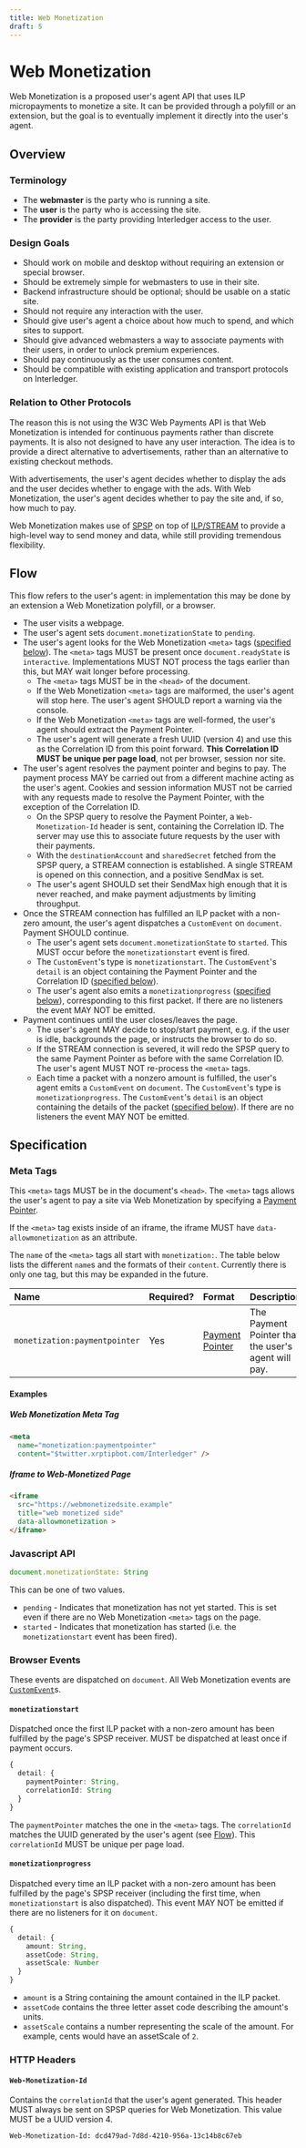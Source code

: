 ```yaml
---
title: Web Monetization
draft: 5
---
```


# Web Monetization

Web Monetization is a proposed user's agent API that uses ILP micropayments to monetize a site. It can be provided through a polyfill or an extension, but the goal is to eventually implement it directly into the user's agent.

## Overview

### Terminology

- The **webmaster** is the party who is running a site.
- The **user** is the party who is accessing the site.
- The **provider** is the party providing Interledger access to the user.

### Design Goals

- Should work on mobile and desktop without requiring an extension or special browser.
- Should be extremely simple for webmasters to use in their site.
- Backend infrastructure should be optional; should be usable on a static site.
- Should not require any interaction with the user.
- Should give user's agent a choice about how much to spend, and which sites to support.
- Should give advanced webmasters a way to associate payments with their users, in order to unlock premium experiences.
- Should pay continuously as the user consumes content.
- Should be compatible with existing application and transport protocols on Interledger.

### Relation to Other Protocols

The reason this is not using the W3C Web Payments API is that Web Monetization is intended for continuous payments rather than discrete payments. It is also not designed to have any user interaction. The idea is to provide a direct alternative to advertisements, rather than an alternative to existing checkout methods.

With advertisements, the user's agent decides whether to display the ads and the user decides whether to engage with the ads. With Web Monetization, the user's agent decides whether to pay the site and, if so, how much to pay.

Web Monetization makes use of [SPSP](../0009-simple-payment-setup-protocol/0009-simple-payment-setup-protocol.md) on top of [ILP/STREAM](../0029-stream/0029-stream.md) to provide a high-level way to send money and data, while still providing tremendous flexibility.

## Flow

This flow refers to the user's agent: in implementation this may be done by an extension a Web Monetization polyfill, or a browser.

- The user visits a webpage.
- The user's agent sets `document.monetizationState` to `pending`.
- The user's agent looks for the Web Monetization `<meta>` tags ([specified below](#meta-tags)). The `<meta>` tags MUST be present once `document.readyState` is `interactive`. Implementations MUST NOT process the tags earlier than this, but MAY wait longer before processing.
  - The `<meta>` tags MUST be in the `<head>` of the document.
  - If the Web Monetization `<meta>` tags are malformed, the user's agent will stop here. The user's agent SHOULD report a warning via the console.
  - If the Web Monetization `<meta>` tags are well-formed, the user's agent should extract the Payment Pointer.
  - The user's agent will generate a fresh UUID (version 4) and use this as the Correlation ID from this point forward. **This Correlation ID MUST be unique per page load**, not per browser, session nor site.
- The user's agent resolves the payment pointer and begins to pay. The payment process MAY be carried out from a different machine acting as the user's agent. Cookies and session information MUST not be carried with any requests made to resolve the Payment Pointer, with the exception of the Correlation ID.
  - On the SPSP query to resolve the Payment Pointer, a `Web-Monetization-Id` header is sent, containing the Correlation ID. The server may use this to associate future requests by the user with their payments.
  - With the `destinationAccount` and `sharedSecret` fetched from the SPSP query, a STREAM connection is established. A single STREAM is opened on this connection, and a positive SendMax is set.
  - The user's agent SHOULD set their SendMax high enough that it is never reached, and make payment adjustments by limiting throughput.
- Once the STREAM connection has fulfilled an ILP packet with a non-zero amount, the user's agent dispatches a `CustomEvent` on `document`. Payment SHOULD continue.
  - The user's agent sets `document.monetizationState` to `started`. This MUST occur before the `monetizationstart` event is fired.
  - The `CustomEvent`'s type is `monetizationstart`. The `CustomEvent`'s `detail` is an object containing the Payment Pointer and the Correlation ID ([specified below](#monetizationstart)).
  - The user's agent also emits a `monetizationprogress` ([specified below](#monetizationprogress)), corresponding to this first packet. If there are no listeners the event MAY NOT be emitted.
- Payment continues until the user closes/leaves the page.
  - The user's agent MAY decide to stop/start payment, e.g. if the user is idle, backgrounds the page, or instructs the browser to do so.
  - If the STREAM connection is severed, it will redo the SPSP query to the same Payment Pointer as before with the same Correlation ID. The user's agent MUST NOT re-process the `<meta>` tags.
  - Each time a packet with a nonzero amount is fulfilled, the user's agent emits a `CustomEvent` on `document`. The `CustomEvent`'s type is `monetizationprogress`. The `CustomEvent`'s `detail` is an object containing the details of the packet ([specified below](#monetizationprogress)). If there are no listeners the event MAY NOT be emitted.

## Specification

### Meta Tags

This `<meta>` tags MUST be in the document's `<head>`. The `<meta>` tags allows the user's agent to pay a site via Web Monetization by specifying a [Payment Pointer](../0026-payment-pointers/0026-payment-pointers.md).

If the `<meta>` tag exists inside of an iframe, the iframe MUST have `data-allowmonetization` as an attribute.

The `name` of the `<meta>` tags all start with `monetization:`. The table below lists the different `name`s and the formats of their `content`. Currently there is only one tag, but this may be expanded in the future.

| Name | Required? | Format | Description |
|:--|:--|:--|:--|
| `monetization:paymentpointer` | Yes | [Payment Pointer](../0026-payment-pointers/0026-payment-pointers.md) | The Payment Pointer that the user's agent will pay. |

#### Examples

##### Web Monetization Meta Tag

```html
<meta
  name="monetization:paymentpointer"
  content="$twitter.xrptipbot.com/Interledger" />
```

##### Iframe to Web-Monetized Page

```html
<iframe
  src="https://webmonetizedsite.example"
  title="web monetized side"
  data-allowmonetization >
</iframe>
```

### Javascript API

```ts
document.monetizationState: String
```

This can be one of two values.

- `pending` - Indicates that monetization has not yet started. This is set even if there are no Web Monetization `<meta>` tags on the page.
- `started` - Indicates that monetization has started (i.e. the `monetizationstart` event has been fired).

### Browser Events

These events are dispatched on `document`. All Web Monetization events are [`CustomEvent`](https://developer.mozilla.org/en-US/docs/Web/API/CustomEvent)s.

#### `monetizationstart`

Dispatched once the first ILP packet with a non-zero amount has been fulfilled by the page's SPSP receiver. MUST be dispatched at least once if payment occurs.

```ts
{
  detail: {
    paymentPointer: String,
    correlationId: String
  }
}
```

The `paymentPointer` matches the one in the `<meta>` tags. The `correlationId` matches the UUID generated by the user's agent (see [Flow](#flow)). This `correlationId` MUST be unique per page load.

#### `monetizationprogress`

Dispatched every time an ILP packet with a non-zero amount has been fulfilled by the page's SPSP receiver (including the first time, when `monetizationstart` is also dispatched). This event MAY NOT be emitted if there are no listeners for it on `document`.

```ts
{
  detail: {
    amount: String,
    assetCode: String,
    assetScale: Number
  }
}
```

- `amount` is a String containing the amount contained in the ILP packet.
- `assetCode` contains the three letter asset code describing the amount's units.
- `assetScale` contains a number representing the scale of the amount. For example, cents would have an assetScale of `2`.

### HTTP Headers

#### `Web-Monetization-Id`

Contains the `correlationId` that the user's agent generated. This header MUST always be sent on SPSP queries for Web Monetization. This value MUST be a UUID version 4.

```http
Web-Monetization-Id: dcd479ad-7d8d-4210-956a-13c14b8c67eb
```
